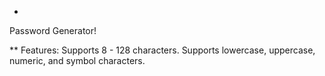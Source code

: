 *
Password Generator!

**
Features:
Supports 8 - 128 characters.
Supports lowercase, uppercase, numeric, and symbol characters.

